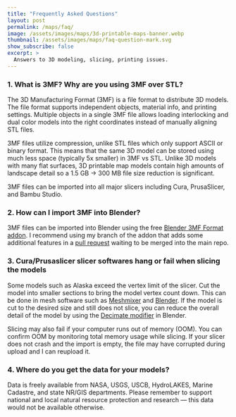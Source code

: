 ```yaml
---
title: "Frequently Asked Questions"
layout: post
permalink: /maps/faq/
image: /assets/images/maps/3d-printable-maps-banner.webp
thumbnail: /assets/images/maps/faq-question-mark.svg
show_subscribe: false
excerpt: >
  Answers to 3D modeling, slicing, printing issues.
---
```


### 1. What is 3MF? Why are you using 3MF over STL?

The 3D Manufacturing Format (3MF) is a file format to distribute 3D models. The file format supports independent objects, material info, and printing settings. Multiple objects in a single 3MF file allows loading interlocking and dual color models into the right coordinates instead of manually aligning STL files.

3MF files utilize compression, unlike STL files which only support ASCII or binary format. This means that the same 3D model can be stored using much less space (typically 5x smaller) in 3MF vs STL. Unlike 3D models with many flat surfaces, 3D printable map models contain high amounts of landscape detail so a 1.5 GB -> 300 MB file size reduction is significant.

3MF files can be imported into all major slicers including Cura, PrusaSlicer, and Bambu Studio.

### 2. How can I import 3MF into Blender?

3MF files can be imported into Blender using the free [Blender 3MF Format addon](https://github.com/ansonl/Blender3mfFormat). I recommend using my branch of the addon that adds some additional features in a [pull request](https://github.com/Ghostkeeper/Blender3mfFormat/pull/58) waiting to be merged into the main repo.

### 3. Cura/Prusaslicer slicer softwares hang or fail when slicing the models

Some models such as Alaska exceed the vertex limit of the slicer. Cut the model into smaller sections to bring the model vertex count down. This can be done in mesh software such as [Meshmixer](https://meshmixer.com/) and [Blender](https://www.blender.org/). If the model is cut to the desired size and still does not slice, you can reduce the overall detail of the model by using the [Decimate modifier](https://docs.blender.org/manual/en/latest/modeling/modifiers/generate/decimate.html) in Blender.

Slicing may also fail if your computer runs out of memory (OOM). You can confirm OOM by monitoring total memory usage while slicing. If your slicer does not crash and the import is empty, the file may have corrupted during upload and I can reupload it.

### 4. Where do you get the data for your models?

Data is freely available from NASA, USGS, USCB, HydroLAKES, Marine Cadastre, and state NR/GIS departments. Please remember to support national and local natural resource protection and research — this data would not be available otherwise.
